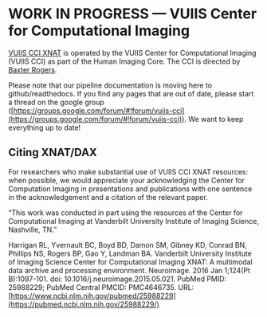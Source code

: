 # WORK IN PROGRESS — VUIIS Center for Computational Imaging

[VUIIS CCI XNAT](https://xnat4.vandyxnat.org/xnat/) is operated by the VUIIS Center for Computational Imaging (VUIIS CCI) as part of the Human Imaging Core. The CCI is directed by [Baxter Rogers](https://vuiis.vumc.org/bio/baxter.rogers).

Please note that our pipeline documentation is moving here to github/readthedocs. If you find any pages that are out of date, please start a thread on the google group ([https://groups.google.com/forum/#!forum/vuiis-cci](https://groups.google.com/forum/#!forum/vuiis-cci)). We want to keep everything up to date!


## Citing XNAT/DAX

For researchers who make substantial use of VUIIS CCI XNAT resources: when possible, we would appreciate your acknowledging the Center for Computation Imaging in presentations and publications with one sentence in the acknowledgement and a citation of the relevant paper.

“This work was conducted in part using the resources of the Center for Computational Imaging at Vanderbilt University Institute of Imaging Science, Nashville, TN.”

Harrigan RL, Yvernault BC, Boyd BD, Damon SM, Gibney KD, Conrad BN, Phillips NS, Rogers BP, Gao Y, Landman BA. Vanderbilt University Institute of Imaging Science Center for Computational Imaging XNAT: A multimodal data archive and processing environment. Neuroimage. 2016 Jan 1;124(Pt B):1097-101. doi: 10.1016/j.neuroimage.2015.05.021. PubMed PMID: 25988229; PubMed Central PMCID: PMC4646735. URL: [https://www.ncbi.nlm.nih.gov/pubmed/25988229](https://pubmed.ncbi.nlm.nih.gov/25988229/)
